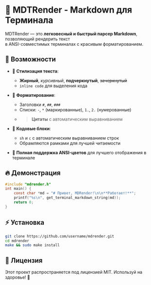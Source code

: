 # 🚀 MDTRender - Markdown для Терминала

MDTRender — это **легковесный и быстрый парсер Markdown**, позволяющий рендерить текст  
в ANSI-совместимых терминалах с красивым форматированием.

## 📌 Возможности

- 🔹 **Стилизация текста**:
  - **Жирный**, *курсивный*, __подчеркнутый__, ~~зачеркнутый~~
  - `inline code` для выделения кода

- 🔹 **Форматирование**:
  - Заголовки `#`, `##`, `###`
  - Списки: `-`, `*` (маркированные), `1.`, `2.` (нумерованные)
  - > **Цитаты** с автоматическим выравниванием

- 🔹 **Кодовые блоки**:
  - ```sh``` и ```c``` с автоматическим выравниванием строк
  - Обрамляются рамками для лучшей читаемости

- 🔹 **Полная поддержка ANSI-цветов** для лучшего отображения в терминале

## 🔥 Демонстрация

```c
#include "mdrender.h"
int main() {
    const char *md = "# Привет, MDRender!\n\n**Работает!**";
    printf("%s\n", get_terminal_markdown_string(md));
    return 0;
}
```

## ⚡ Установка

```sh
git clone https://github.com/username/mdrender.git
cd mdrender
make && sudo make install
```

## 📜 Лицензия

Этот проект распространяется под лицензией MIT. Используй на здоровье! 🖖
